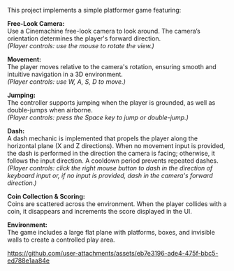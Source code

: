 This project implements a simple platformer game featuring:

**Free-Look Camera:**  
Use a Cinemachine free-look camera to look around. The camera’s orientation determines the player's forward direction.  
*(Player controls: use the mouse to rotate the view.)*

**Movement:**  
The player moves relative to the camera's rotation, ensuring smooth and intuitive navigation in a 3D environment.  
*(Player controls: use W, A, S, D to move.)*

**Jumping:**  
The controller supports jumping when the player is grounded, as well as double-jumps when airborne.  
*(Player controls: press the Space key to jump or double-jump.)*

**Dash:**  
A dash mechanic is implemented that propels the player along the horizontal plane (X and Z directions). When no movement input is provided, the dash is performed in the direction the camera is facing; otherwise, it follows the input direction. A cooldown period prevents repeated dashes.  
*(Player controls: click the right mouse button to dash in the direction of keyboard input or, if no input is provided, dash in the camera's forward direction.)*

**Coin Collection & Scoring:**  
Coins are scattered across the environment. When the player collides with a coin, it disappears and increments the score displayed in the UI.

**Environment:**  
The game includes a large flat plane with platforms, boxes, and invisible walls to create a controlled play area.


https://github.com/user-attachments/assets/eb7e3196-ade4-475f-bbc5-ed788e1aa84e

